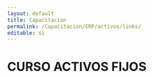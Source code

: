 ```yaml
---
layout: default
title: Capacitacion
permalink: /Capacitacion/ERP/activos/links/
editable: si
---
```


# CURSO ACTIVOS FIJOS


